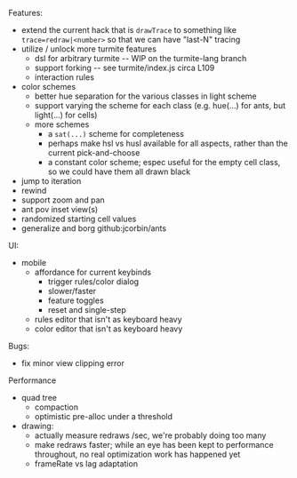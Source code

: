 Features:
- extend the current hack that is `drawTrace` to something like
  `trace=redraw|<number>` so that we can have "last-N" tracing
- utilize / unlock more turmite features
  - dsl for arbitrary turmite -- WIP on the turmite-lang branch
  - support forking -- see turmite/index.js circa L109
  - interaction rules
- color schemes
  - better hue separation for the various classes in light scheme
  - support varying the scheme for each class (e.g. hue(...) for ants, but
    light(...) for cells)
  - more schemes
    - a `sat(...)` scheme for completeness
    - perhaps make hsl vs husl available for all aspects, rather than the
      current pick-and-choose
    - a constant color scheme; espec useful for the empty cell class, so we
      could have them all drawn black
- jump to iteration
- rewind
- support zoom and pan
- ant pov inset view(s)
- randomized starting cell values
- generalize and borg github:jcorbin/ants

UI:
- mobile
  - affordance for current keybinds
    - trigger rules/color dialog
    - slower/faster
    - feature toggles
    - reset and single-step
  - rules editor that isn't as keyboard heavy
  - color editor that isn't as keyboard heavy

Bugs:
- fix minor view clipping error

Performance
- quad tree
  - compaction
  - optimistic pre-alloc under a threshold
- drawing:
  - actually measure redraws /sec, we're probably doing too many
  - make redraws faster; while an eye has been kept to performance throughout,
    no real optimization work has happened yet
  - frameRate vs lag adaptation
